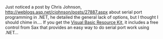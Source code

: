 Just noticed a post by Chris Johnson, <a href="http://weblogs.asp.net/cjohnson/posts/27887.aspx" target="_blank" class="broken_link">http://weblogs.asp.net/cjohnson/posts/27887.aspx</a> about serial port programming in .NET, he detailed the general lack of options, but I thought I should chime in&#8230;. If you get the <a href="http://msdn.microsoft.com/vbasic/vbrkit" target="_blank" class="broken_link">Visual Basic Resource Kit,</a> it includes a free control from Sax that provides an easy way to do serial port work using .NET&#8230;
